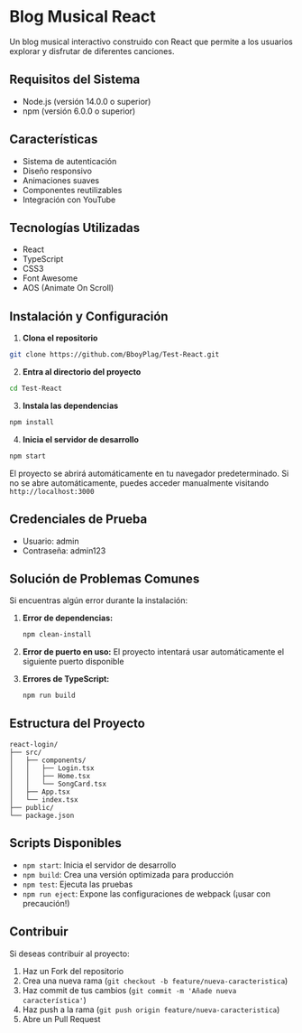 # Blog Musical React

Un blog musical interactivo construido con React que permite a los usuarios explorar y disfrutar de diferentes canciones.

## Requisitos del Sistema

- Node.js (versión 14.0.0 o superior)
- npm (versión 6.0.0 o superior)

## Características

- Sistema de autenticación
- Diseño responsivo
- Animaciones suaves
- Componentes reutilizables
- Integración con YouTube

## Tecnologías Utilizadas

- React
- TypeScript
- CSS3
- Font Awesome
- AOS (Animate On Scroll)

## Instalación y Configuración

1. **Clona el repositorio**
```bash
git clone https://github.com/BboyPlag/Test-React.git
```

2. **Entra al directorio del proyecto**
```bash
cd Test-React
```

3. **Instala las dependencias**
```bash
npm install
```

4. **Inicia el servidor de desarrollo**
```bash
npm start
```

El proyecto se abrirá automáticamente en tu navegador predeterminado. Si no se abre automáticamente, puedes acceder manualmente visitando `http://localhost:3000`

## Credenciales de Prueba

- Usuario: admin
- Contraseña: admin123

## Solución de Problemas Comunes

Si encuentras algún error durante la instalación:

1. **Error de dependencias:**
   ```bash
   npm clean-install
   ```

2. **Error de puerto en uso:**
   El proyecto intentará usar automáticamente el siguiente puerto disponible

3. **Errores de TypeScript:**
   ```bash
   npm run build
   ```

## Estructura del Proyecto

```
react-login/
├── src/
│   ├── components/
│   │   ├── Login.tsx
│   │   ├── Home.tsx
│   │   └── SongCard.tsx
│   ├── App.tsx
│   └── index.tsx
├── public/
└── package.json
```

## Scripts Disponibles

- `npm start`: Inicia el servidor de desarrollo
- `npm build`: Crea una versión optimizada para producción
- `npm test`: Ejecuta las pruebas
- `npm run eject`: Expone las configuraciones de webpack (¡usar con precaución!)

## Contribuir

Si deseas contribuir al proyecto:

1. Haz un Fork del repositorio
2. Crea una nueva rama (`git checkout -b feature/nueva-caracteristica`)
3. Haz commit de tus cambios (`git commit -m 'Añade nueva característica'`)
4. Haz push a la rama (`git push origin feature/nueva-caracteristica`)
5. Abre un Pull Request 